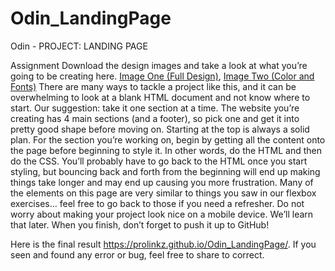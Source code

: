 # Odin_LandingPage
Odin - PROJECT: LANDING PAGE

Assignment
Download the design images and take a look at what you’re going to be creating here. <a href="https://cdn.statically.io/gh/TheOdinProject/curriculum/main/foundations/html_css/project/odin-project.png" rel="HTML"> Image One (Full Design)</a>, <a href="https://cdn.statically.io/gh/TheOdinProject/curriculum/main/foundations/html_css/project/colors_and_stuff.png" rel="CSS Colors an Fonts Styles">Image Two (Color and Fonts)</a>
There are many ways to tackle a project like this, and it can be overwhelming to look at a blank HTML document and not know where to start. Our suggestion: take it one section at a time. The website you’re creating has 4 main sections (and a footer), so pick one and get it into pretty good shape before moving on. Starting at the top is always a solid plan.
For the section you’re working on, begin by getting all the content onto the page before beginning to style it. In other words, do the HTML and then do the CSS. You’ll probably have to go back to the HTML once you start styling, but bouncing back and forth from the beginning will end up making things take longer and may end up causing you more frustration.
Many of the elements on this page are very similar to things you saw in our flexbox exercises… feel free to go back to those if you need a refresher.
Do not worry about making your project look nice on a mobile device. We’ll learn that later.
When you finish, don’t forget to push it up to GitHub!

Here is the final result https://prolinkz.github.io/Odin_LandingPage/. 
If you seen and found any error or bug, feel free to share to correct.
